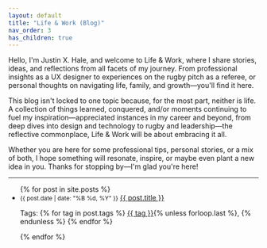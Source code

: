```yaml
---
layout: default
title: "Life & Work (Blog)"
nav_order: 3
has_children: true
---
```

Hello, I'm Justin X. Hale, and welcome to Life & Work, where I share stories, ideas, and reflections from all facets of my journey. From professional insights as a UX designer to experiences on the rugby pitch as a referee, or personal thoughts on navigating life, family, and growth—you'll find it here.

This blog isn't locked to one topic because, for the most part, neither is life. A collection of things learned, conquered, and/or moments continuing to fuel my inspiration—appreciated instances in my career and beyond, from deep dives into design and technology to rugby and leadership—the reflective commonplace, Life & Work will be about embracing it all.

Whether you are here for some professional tips, personal stories, or a mix of both, I hope something will resonate, inspire, or maybe even plant a new idea in you. Thanks for stopping by—I'm glad you're here!

---

<ul>
  {% for post in site.posts %}
    <li>
      <small>{{ post.date | date: "%B %d, %Y" }}</small>
      <a href="{{ post.url }}">{{ post.title }}</a>
      <p>Tags: 
        {% for tag in post.tags %}
          <a href="/tags/{{ tag | slugify }}">{{ tag }}</a>{% unless forloop.last %}, {% endunless %}
        {% endfor %}
      </p>
    </li>
  {% endfor %}
</ul>
